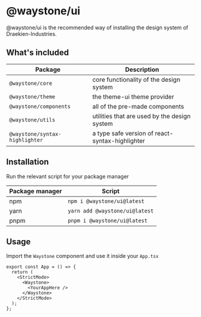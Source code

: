 # @waystone/ui

@waystone/ui is the recommended way of installing the design system of Draekien-Industries.

## What's included

| Package                        | Description                                     |
| ------------------------------ | ----------------------------------------------- |
| `@waystone/core`               | core functionality of the design system         |
| `@waystone/theme`              | the theme-ui theme provider                     |
| `@waystone/components`         | all of the pre-made components                  |
| `@waystone/utils`              | utilities that are used by the design system    |
| `@waystone/syntax-highlighter` | a type safe version of react-syntax-highlighter |

## Installation

Run the relevant script for your package manager

| Package manager | Script                         |
| --------------- | ------------------------------ |
| npm             | `npm i @waystone/ui@latest`    |
| yarn            | `yarn add @waystone/ui@latest` |
| pnpm            | `pnpm i @waystone/ui@latest`   |

## Usage

Import the `Waystone` component and use it inside your `App.tsx`

```tsx
export const App = () => {
  return (
    <StrictMode>
      <Waystone>
        <YourAppHere />
      </Waystone>
    </StrictMode>
  );
};
```
